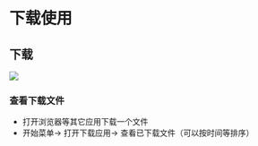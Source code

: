 # 下载使用
## 下载  
![](https://github.com/openthos/community-analysis/blob/master/pic/using-instractions-pic/download.png)

### 查看下载文件 
- 打开浏览器等其它应用下载一个文件
- 开始菜单-> 打开下载应用-> 查看已下载文件（可以按时间等排序）
